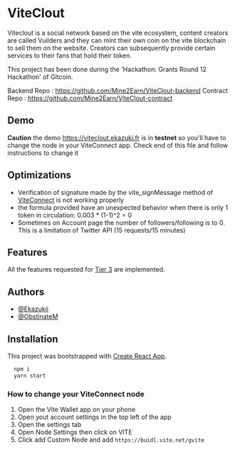 # ViteClout

Viteclout is a social network based on the vite ecosystem, content creators are called Vuilders and they can mint their own coin on the vite blockchain to sell them on the website. Creators can subsequently provide certain services to their fans that hold their token.

This project has been done during the 'Hackathon: Grants Round 12 Hackathon' of Gitcoin.

Backend Repo : https://github.com/Mine2Earn/ViteClout-backend
Contract Repo : https://github.com/Mine2Earn/ViteClout-contract

## Demo

**Caution** the demo https://viteclout.ekazuki.fr is in **testnet** so you'll have to change the node in your ViteConnect app. Check end of this file and follow instructions to change it

## Optimizations

-   Verification of signature made by the vite_signMessage method of [ViteConnect](https://github.com/vitelabs/vite-connect-client) is not working properly
-   the formula provided have an unexpected behavior when there is only 1 token in circulation: 0.003 \* (1-1)^2 = 0
-   Sometimes on Account page the number of followers/following is to 0. This is a limitation of Twitter API (15 requests/15 minutes)

## Features

All the features requested for [Tier 3](https://gitcoin.co/issue/vitelabs/bounties/15/100027203) are implemented.

## Authors

-   [@Ekazukii](https://www.github.com/Ekazukii)
-   [@ObstinateM](https://www.github.com/ObstinateM)

## Installation

This project was bootstrapped with [Create React App](https://github.com/facebook/create-react-app).

```bash
  npm i
  yarn start
```

### How to change your ViteConnect node
1. Open the Vite Wallet app on your phone
2. Open yout account settings in the top left of the app
3. Open the settings tab
4. Open Node Settings then click on VITE
5. Click add Custom Node and add `https://buidl.vite.net/gvite`
